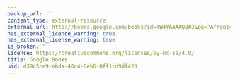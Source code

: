 ```yaml
---
backup_url: ''
content_type: external-resource
external_url: http://books.google.com/books?id=TW4YAAAAQBAJ&pg=PAfrontcover
has_external_licence_warning: true
has_external_license_warning: true
is_broken: ''
license: https://creativecommons.org/licenses/by-nc-sa/4.0/
title: Google Books
uid: d39c5ce9-ebda-48c4-8eb6-0ff1cd9df420
---
```

